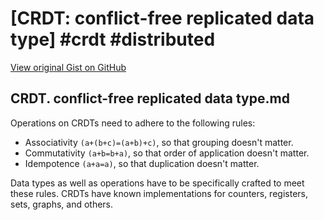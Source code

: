 # [CRDT: conflict-free replicated data type] #crdt #distributed

[View original Gist on GitHub](https://gist.github.com/Integralist/711796e832db34e19c93e4fd106c6383)

## CRDT. conflict-free replicated data type.md

Operations on CRDTs need to adhere to the following rules:

- Associativity `(a+(b+c)=(a+b)+c)`, so that grouping doesn't matter.
- Commutativity `(a+b=b+a)`, so that order of application doesn't matter.
- Idempotence `(a+a=a)`, so that duplication doesn't matter.

Data types as well as operations have to be specifically crafted to meet these rules. CRDTs have known implementations for counters, registers, sets, graphs, and others.  

